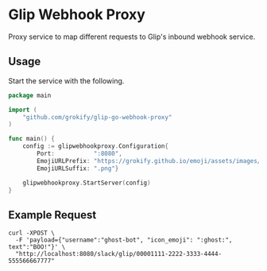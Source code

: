 Glip Webhook Proxy
==================

Proxy service to map different requests to Glip's inbound webhook service.

## Usage

Start the service with the following.

```go
package main

import (
	"github.com/grokify/glip-go-webhook-proxy"
)

func main() {
	config := glipwebhookproxy.Configuration{
		Port:           ":8080",
		EmojiURLPrefix: "https://grokify.github.io/emoji/assets/images/",
		EmojiURLSuffix: ".png"}

	glipwebhookproxy.StartServer(config)
}
```

## Example Request

```
curl -XPOST \
  -F 'payload={"username":"ghost-bot", "icon_emoji": ":ghost:", text":"BOO!"}' \
  "http://localhost:8080/slack/glip/00001111-2222-3333-4444-555566667777"
```
